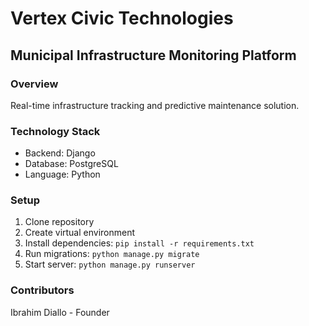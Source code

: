 # Vertex Civic Technologies

## Municipal Infrastructure Monitoring Platform

### Overview
Real-time infrastructure tracking and predictive maintenance solution.

### Technology Stack
- Backend: Django
- Database: PostgreSQL
- Language: Python

### Setup
1. Clone repository
2. Create virtual environment
3. Install dependencies: `pip install -r requirements.txt`
4. Run migrations: `python manage.py migrate`
5. Start server: `python manage.py runserver`

### Contributors
Ibrahim Diallo - Founder
